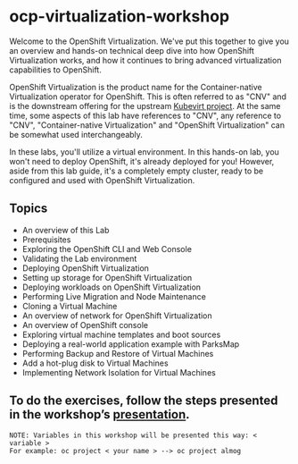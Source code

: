 # ocp-virtualization-workshop

Welcome to the OpenShift Virtualization. We've put this together to give you an overview and hands-on technical deep dive into how OpenShift Virtualization works, and how it continues to bring advanced virtualization capabilities to OpenShift.

OpenShift Virtualization is the product name for the Container-native Virtualization operator for OpenShift. This is often referred to as "CNV" and is the downstream offering for the upstream [Kubevirt project](https://kubevirt.io/). At the same time, some aspects of this lab have references to "CNV", any reference to "CNV", "Container-native Virtualization" and "OpenShift Virtualization" can be somewhat used interchangeably.

In these labs, you'll utilize a virtual environment. In this hands-on lab, you won't need to deploy OpenShift, it's already deployed for you! However, aside from this lab guide, it's a completely empty cluster, ready to be configured and used with OpenShift Virtualization.

## Topics

- An overview of this Lab
- Prerequisites
- Exploring the OpenShift CLI and Web Console
- Validating the Lab environment
- Deploying OpenShift Virtualization
- Setting up storage for OpenShift Virtualization
- Deploying workloads on OpenShift Virtualization
- Performing Live Migration and Node Maintenance
- Cloning a Virtual Machine
- An overview of network for OpenShift Virtualization
- An overview of OpenShift console
- Exploring virtual machine templates and boot sources
- Deploying a real-world application example with ParksMap
- Performing Backup and Restore of Virtual Machines
- Add a hot-plug disk to Virtual Machines
- Implementing Network Isolation for Virtual Machines

## To do the exercises, follow the steps presented in the workshop’s [presentation](https://docs.google.com/presentation/d/12zjIQTX8l54CMMRRsCl7ZlTsnx5PrnUqaFtQ9qP73Aw/edit#slide=id.gb710eccc1a_0_2256).

~~~
NOTE: Variables in this workshop will be presented this way: < variable >
For example: oc project < your name > --> oc project almog
~~~
